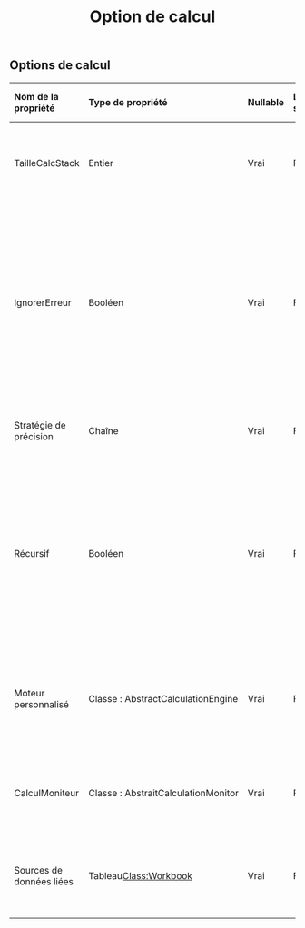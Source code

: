 ﻿---
title: Option de calcul
second_title: Aspose.Cells Cloud Documen
type: docs
url: /fr/specification/model/calculationoptions/
description: "Aspose.Cells Spécification du modèle cloud : CalculationOptions. Gérez sans effort Excel et d'autres feuilles de calcul avec des fonctionnalités telles que l'ouverture, la génération, l'édition, le fractionnement, la fusion, la comparaison et la conversion."
weight: 50
---
## **Options de calcul**

 

| Nom de la propriété| Type de propriété| Nullable| Lecture seulement| Valeur par défaut| Description|
|:- |:- |:- |:- |:- |:- |
| TailleCalcStack| Entier| Vrai| FAUX|| Spécifie la taille de la pile pour calculer les cellules de manière récursive.|
| IgnorerErreur| Booléen| Vrai| FAUX|| Indique si les erreurs rencontrées lors du calcul des formules doivent être ignorées. L'erreur peut être due à une fonction non prise en charge, à des liens externes, etc. La valeur par défaut est vraie.|
| Stratégie de précision| Chaîne| Vrai| FAUX|| Spécifie la stratégie de traitement de la précision du calcul.|
| Récursif| Booléen| Vrai| FAUX||Indique si le calcul des cellules dépendantes est effectué de manière récursive lors du calcul d'une cellule et si cela dépend des autres cellules. La valeur par défaut est vraie.|
| Moteur personnalisé| Classe : AbstractCalculationEngine| Vrai| FAUX|| Le moteur de calcul de formule personnalisé pour étendre le moteur de calcul par défaut de Aspose.Cells.|
| CalculMoniteur| Classe : AbstraitCalculationMonitor| Vrai| FAUX|| Le moniteur permettant à l'utilisateur de suivre la progression du calcul de la formule.|
| Sources de données liées|Tableau<Class:Workbook> | Vrai| FAUX|| Spécifie les sources de données pour les liens externes utilisés dans les formules.|

